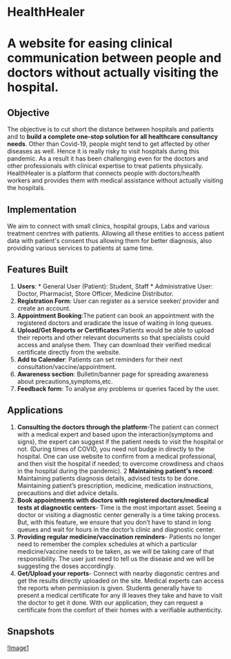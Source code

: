 # HealthHealer
# A website for easing clinical communication between people and doctors without actually visiting the hospital.

## Objective
The objective is to cut short the distance between hospitals and patients and to **build a complete one-stop solution for all healthcare consultancy needs**. Other than Covid-19, people might tend to get affected by other diseases as well. Hence it is really risky to visit hospitals during this pandemic. As a result it has been challenging even for the doctors and other professionals with clinical expertise to treat patients physically. HealthHealer is a platform that connects people with doctors/health workers and provides them with medical assistance without actually visiting the hospitals.

## Implementation
We aim to connect with small clinics, hospital groups, Labs and various treatment cenrtres with patients. Allowing all these entities to access patient data with patient's consent thus allowing them for better diagnosis, also providing various services to patients at same time.

## Features Built
1. **Users**: * General User (Patient): Student, Staff * Administrative User: Doctor, Pharmacist, Store Officer, Medicine Distributor.
2. **Registration Form**: User can register as a service seeker/ provider and create an account.
3. **Appointment Booking**:The patient can book an appointment with the registered doctors and eradicate the issue of waiting in long queues.
4. **Upload/Get Reports or Certificates**:Patients would be able to upload their reports and other relevant documents so that specialists could access and analyse them. They can download their verified medical certificate directly from the website.
5. **Add to Calender**: Patients can set reminders for their next consultation/vaccine/appointment.
6. **Awareness section**: Bulletin/banner page for spreading awareness about precautions,symptoms,etc.
7. **Feedback form**: To analyse any problems or queries faced by the user.

## Applications
1. **Consulting the doctors through the platform**-The patient can connect with a medical expert and based upon the interaction(symptoms and signs), the expert can suggest if the patient needs to visit the hospital or not. (During times of COVID, you need not budge in directly to the hospital. One can use website to confirm from a medical professional, and then visit the hospital if needed; to overcome crowdiness and chaos in the hospital during the pandemic).
2 **Maintaining patient's record**: Maintaining patients diagnosis details, advised tests to be done. Maintaining patient’s prescription, medicine, medication instructions, precautions and diet advice details.
3. **Book appointments with doctors with registered doctors/medical tests at diagnostic centers**- Time is the most important asset. Seeing a doctor or visiting a diagnostic center generally is a time taking process. But, with this feature, we ensure that you don’t have to stand in long queues and wait for hours in the doctor’s clinic and diagnostic center.
4. **Providing regular medicine/vaccination reminders**- Patients no longer need to remember the complex schedules at which a particular medicine/vaccine needs to be taken, as we will be taking care of that responsibility. The user just need to tell us the disease and we will be suggesting the doses accordingly.
5. **Get/Upload your reports**- Connect with nearby diagonstic centres and get the results directly uploaded on the site. Medical experts can access the reports when permission is given. Students generally have to present a medical certificate for any ill leaves they take and have to visit the doctor to get it done. With our application, they can request a certificate from the comfort of their homes with a verifiable authenticity.

## Snapshots
[!Image1](home.png)
